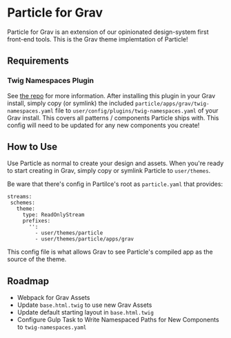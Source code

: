 # Particle for Grav
Particle for Grav is an extension of our opinionated design-system first front-end tools. This is the Grav theme implemtation of Particle!

## Requirements

### Twig Namespaces Plugin
See [the repo](https://github.com/phase2/grav-pl-starter/tree/master/app/user/plugins/twig-namespaces) for more information. After installing this plugin in your Grav install, simply copy (or symlink) the included `particle/apps/grav/twig-namespaces.yaml` file to `user/config/plugins/twig-namespaces.yaml` of your Grav install. This covers all patterns / components Particle ships with. This config will need to be updated for any new components you create! 

## How to Use
Use Particle as normal to create your design and assets. When you're ready to start creating in Grav, simply copy or symlink Particle to `user/themes`. 

Be ware that there's config in Partilce's root as `particle.yaml` that provides:

```
streams:
 schemes:
   theme:
     type: ReadOnlyStream
     prefixes:
       '':
         - user/themes/particle
         - user/themes/particle/apps/grav

```

This config file is what allows Grav to see Particle's compiled app as the source of the theme.

## Roadmap

  * Webpack for Grav Assets
  * Update `base.html.twig` to use new Grav Assets
  * Update default starting layout in `base.html.twig`
  * Configure Gulp Task to Write Namespaced Paths for New Components to `twig-namespaces.yaml`

